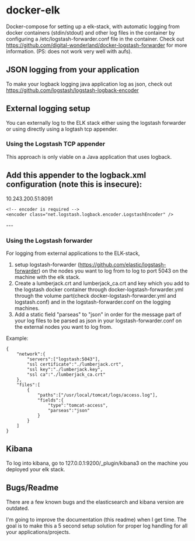 # docker-elk
Docker-compose for setting up a elk-stack, with automatic logging from docker containers (stdin/stdout) and other log files in the container by configuring a /etc/logstash-forwarder.conf file in the container. Check out https://github.com/digital-wonderland/docker-logstash-forwarder for more information. (PS: does not work very well with aufs).

## JSON logging from your application
To make your logback logging java application log as json, check out https://github.com/logstash/logstash-logback-encoder

## External logging setup
You can externally log to the ELK stack either using the logstash forwarder or using directly using a logtash tcp appender.

### Using the Logstash TCP appender
This approach is only viable on a Java application that uses logback.

Add this appender to the logback.xml configuration (note this is insecure):
---
<appender name="stash" class="net.logstash.logback.appender.LogstashTcpSocketAppender">
    <destination>10.243.200.51:8091</destination>

    <!-- encoder is required -->
    <encoder class="net.logstash.logback.encoder.LogstashEncoder" />
</appender>

<!-- ... -->

<root level="INFO">
    <!-- other appenders you might have here -->
    <appender-ref ref="stash"/>
</root>
---

### Using the Logstash forwarder

For logging from external applications to the ELK-stack, 

1. setup logstash-forwarder (https://github.com/elastic/logstash-forwarder) on the nodes you want to log from to log to port 5043 on the machine with the elk stack.
2. Create a lumberjack.crt and lumberjack_ca.crt and key which you add to the logstash docker container through docker-logstash-forwarder.yml through the volume part(check docker-logstash-forwarder.yml and logstash.conf) and in the logstash-forwarder.conf on the logging machines.
3. Add a static field "parseas" to "json"  in order for the message part of your log files to be parsed as json in your logstash-forwarder.conf on the external nodes you want to log from. 

Example:
```
{                                                                                                                                                                                             
    "network":{                                                                                                                                                                               
        "servers":["logstash:5043"],                                                                                                                                                          
        "ssl certificate":"./lumberjack.crt",                                                                                                                                                 
        "ssl key":"./lumberjack.key",                                                                                                                                                         
        "ssl ca":"./lumberjack_ca.crt"                                                                                                                                                        
    },                                                                                                                                                                                        
    "files":[                                                                                                                                                                                 
        {                                                                                                                                                                                     
            "paths":["/usr/local/tomcat/logs/access.log"],                                                                                                                                    
            "fields":{                                                                                                                                                                        
                "type":"tomcat-access",                                                                                                                                                       
                "parseas":"json"                                                                                                                                                              
            }                                                                                                                                                                                 
        }                                                                                                                                                                           
    ]                                                                                                                                                                                         
}
```

## Kibana
To log into kibana, go to 127.0.0.1:9200/_plugin/kibana3 on the machine you deployed your elk stack.

## Bugs/Readme
There are a few known bugs and the elasticsearch and kibana version are outdated.

I'm going to improve the documentation (this readme) when I get time. The goal is to make this a 5 second setup solution for proper log handling for all your applications/projects.
